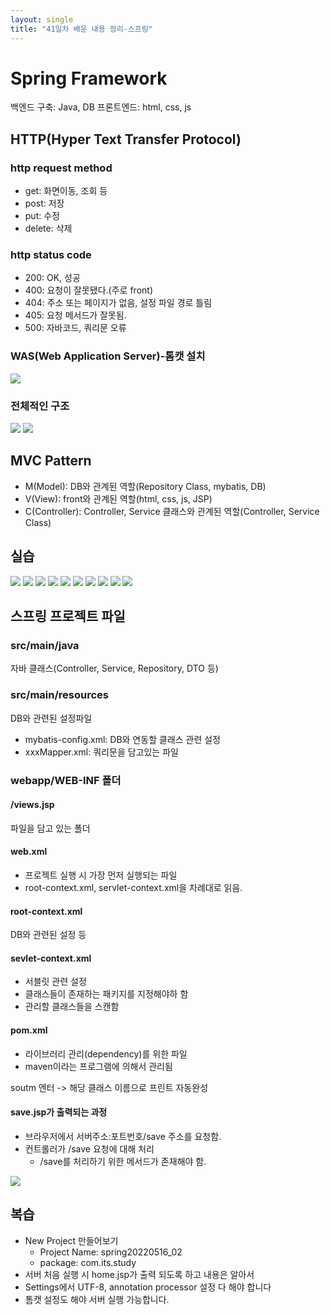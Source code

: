 ```yaml
---
layout: single
title: "41일차 배운 내용 정리-스프링"
---
```


# Spring Framework
백엔드 구축: Java, DB
프론트엔드: html, css, js

## HTTP(Hyper Text Transfer Protocol)
### http request method
- get: 화면이동, 조회 등
- post: 저장
- put: 수정
- delete: 삭제

### http status code
- 200: OK, 성공
- 400: 요청이 잘못됐다.(주로 front)
- 404: 주소 또는 페이지가 없음, 설정 파일 경로 틀림
- 405: 요청 메서드가 잘못됨.
- 500: 자바코드, 쿼리문 오류

### WAS(Web Application Server)-톰캣 설치
<img src="..\assets\images\2022-05-16-0901.svg">

### 전체적인 구조
<img src="..\assets\images\2022-05-16-1040.svg">
<img src="..\assets\images\2022-05-16-1041.svg">

## MVC Pattern
- M(Model): DB와 관계된 역할(Repository Class, mybatis, DB)
- V(View): front와 관계된 역할(html, css, js, JSP)
- C(Controller): Controller, Service 클래스와 관계된 역할(Controller, Service Class)

## 실습
<img src="..\assets\images\2022-05-16-1103.svg">
<img src="..\assets\images\2022-05-16-1122.svg">
<img src="..\assets\images\2022-05-16-1123.svg">
<img src="..\assets\images\2022-05-16-1124.svg">
<img src="..\assets\images\2022-05-16-1146.svg">
<img src="..\assets\images\2022-05-16-1147.svg">
<img src="..\assets\images\2022-05-16-1148.svg">
<img src="..\assets\images\2022-05-16-1318.svg">
<img src="..\assets\images\2022-05-16-1331.svg">
<img src="..\assets\images\2022-05-16-1353.svg">

## 스프링 프로젝트 파일
### src/main/java
자바 클래스(Controller, Service, Repository, DTO 등)

### src/main/resources
DB와 관련된 설정파일
  - mybatis-config.xml: DB와 연동할 클래스 관련 설정
  - xxxMapper.xml: 쿼리문을 담고있는 파일

### webapp/WEB-INF 폴더
#### /views.jsp
파일을 담고 있는 폴더

#### web.xml
- 프로젝트 실행 시 가장 먼저 실행되는 파일
- root-context.xml, servlet-context.xml을 차례대로 읽음. 

#### root-context.xml
DB와 관련된 설정 등

#### sevlet-context.xml
- 서블릿 관련 설정
- 클래스들이 존재하는 패키지를 지정해야하 함
- 관리할 클래스들을 스캔함

#### pom.xml
- 라이브러리 관리(dependency)를 위한 파일
- maven이라는 프로그램에 의해서 관리됨

soutm 엔터 -> 해당 클래스 이름으로 프린트 자동완성

#### save.jsp가 출력되는 과정
- 브라우저에서 서버주소:포트번호/save 주소를 요청함.
- 컨트롤러가 /save 요청에 대해 처리
  - /save를 처리하기 위한 메서드가 존재해야 함.

<img src="..\assets\images\2022-05-16-1459.svg">

## 복습
- New Project 만들어보기
  - Project Name: spring20220516_02
  - package: com.its.study
- 서버 처음 실행 시 home.jsp가 출력 되도록 하고 내용은 알아서
- Settings에서 UTF-8, annotation processor 설정 다 해야 합니다
- 톰캣 설정도 해야 서버 실행 가능합니다.


